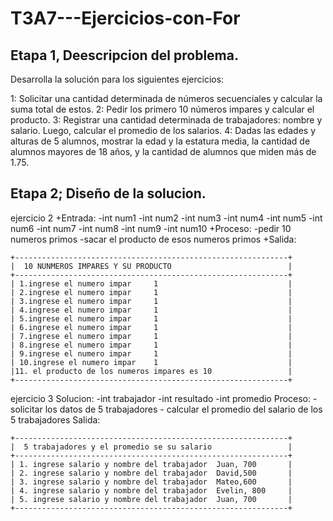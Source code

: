 # T3A7---Ejercicios-con-For

## Etapa 1, Deescripcion del problema.
Desarrolla la solución para los siguientes ejercicios:

1: Solicitar una cantidad determinada de números secuenciales y calcular la suma total de estos.
2: Pedir los primero 10 números impares y calcular el producto.
3: Registrar una cantidad determinada de trabajadores: nombre y salario. Luego, calcular el promedio de los salarios.
4: Dadas las edades y alturas de 5 alumnos, mostrar la edad y la estatura media, la cantidad de alumnos mayores de 18 años, y la cantidad de alumnos que miden más de 1.75.

## Etapa 2; Diseño de la solucion.
ejercicio 2
  +Entrada:
        -int num1
        -int num2
        -int num3
        -int num4
        -int num5
        -int num6
        -int num7
        -int num8
        -int num9
        -int num10
  +Proceso:
        -pedir 10 numeros primos
        -sacar el producto de esos numeros primos
  +Salida:
  
  ~~~
+-------------------------------------------------------------+
|  10 NUNMEROS IMPARES Y SU PRODUCTO                          |
+-------------------------------------------------------------+
| 1.ingrese el numero impar     1                             |
| 2.ingrese el numero impar     1                             |
| 3.ingrese el numero impar     1                             |
| 4.ingrese el numero impar     1                             |
| 5.ingrese el numero impar     1                             |
| 6.ingrese el numero impar     1                             |
| 7.ingrese el numero impar     1                             |
| 8.ingrese el numero impar     1                             |
| 9.ingrese el numero impar     1                             |
| 10.ingrese el numero impar    1                             |
|11. el producto de los numeros impares es 10                 |
+-------------------------------------------------------------+

~~~

ejercicio 3
Solucion:
     -int trabajador
     -int resultado
     -int promedio
Proceso:
     - solicitar los datos de 5 trabajadores
     - calcular el promedio del salario de los 5 trabajadores
Salida:

  ~~~
+-------------------------------------------------------------+
|  5 trabajadores y el promedio se su salario                 |
+-------------------------------------------------------------+
| 1. ingrese salario y nombre del trabajador  Juan, 700       |
| 2. ingrese salario y nombre del trabajador  David,500       |
| 3. ingrese salario y nombre del trabajador  Mateo,600       |
| 4. ingrese salario y nombre del trabajador  Evelin, 800     |
| 5. ingrese salario y nombre del trabajador  Juan, 700       |
+-------------------------------------------------------------+
~~~

